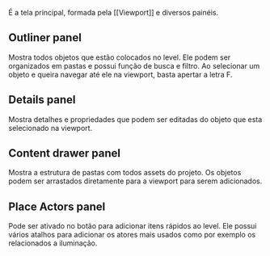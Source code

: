 É a tela principal, formada pela [[Viewport]] e diversos painéis.

## Outliner panel

Mostra todos objetos que estão colocados no level. Ele podem ser organizados em pastas e possui função de busca e filtro. Ao selecionar um objeto e queira navegar até ele na viewport, basta apertar a letra F.
## Details panel

Mostra detalhes e propriedades que podem ser editadas do objeto que esta selecionado na viewport.

## Content drawer panel

Mostra a estrutura de pastas com todos assets do projeto. Os objetos podem ser arrastados diretamente para a viewport para serem adicionados.

## Place Actors panel

Pode ser ativado no botão para adicionar itens rápidos ao level. Ele possui vários atalhos para adicionar os atores mais usados como por exemplo os relacionados a iluminação.



